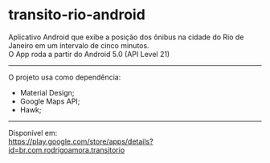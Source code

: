 # transito-rio-android
Aplicativo Android que exibe a posição dos ônibus na cidade do Rio de Janeiro em um intervalo de cinco minutos. <br>
O App roda a partir do Android 5.0 (API Level 21)

<hr>

O projeto usa como dependência:
- Material Design;
- Google Maps API;
- Hawk;

<hr>

Disponível em: <br>
https://play.google.com/store/apps/details?id=br.com.rodrigoamora.transitorio                                                                               
